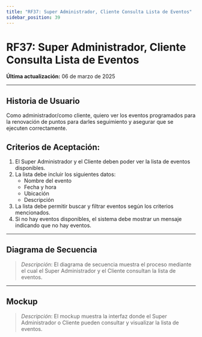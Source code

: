 ```yaml
---
title: "RF37: Super Administrador, Cliente Consulta Lista de Eventos"
sidebar_position: 39
---
```


# RF37: Super Administrador, Cliente Consulta Lista de Eventos

**Última actualización:** 06 de marzo de 2025

---

## Historia de Usuario

Como administrador/como cliente, quiero ver los eventos programados para la renovación de puntos para darles seguimiento y asegurar que se ejecuten correctamente.

## **Criterios de Aceptación:**

1. El Super Administrador y el Cliente deben poder ver la lista de eventos disponibles.
2. La lista debe incluir los siguientes datos:
   - Nombre del evento
   - Fecha y hora
   - Ubicación
   - Descripción
3. La lista debe permitir buscar y filtrar eventos según los criterios mencionados.
4. Si no hay eventos disponibles, el sistema debe mostrar un mensaje indicando que no hay eventos.

---

## **Diagrama de Secuencia**

> _Descripción_: El diagrama de secuencia muestra el proceso mediante el cual el Super Administrador y el Cliente consultan la lista de eventos.

---

## **Mockup**

> _Descripción_: El mockup muestra la interfaz donde el Super Administrador o Cliente pueden consultar y visualizar la lista de eventos.
